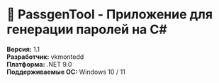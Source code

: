 # 🔐 PassgenTool - Приложение для генерации паролей на C#

**Версия:** 1.1  
**Разработчик:** vkmontedd   
**Платформа:** .NET 9.0  
**Поддерживаемые ОС:** Windows 10 / 11  
